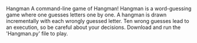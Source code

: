 Hangman
A command-line game of Hangman!
Hangman is a word-guessing game where one guesses letters one by one.
A hangman is drawn incrementally with each wrongly guessed letter. Ten wrong guesses lead to an execution, so be careful about your decisions.
Download and run the 'Hangman.py' file to play.
